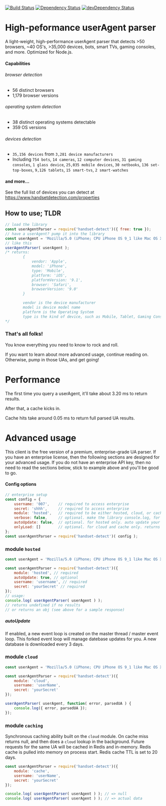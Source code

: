[![Build Status](https://travis-ci.org/HandsetDetection/nodejs-apikit.svg?branch=master)](https://travis-ci.org/HandsetDetection/nodejs-apikit)
[![Dependency Status][david-image]][david-url]
[![devDependency Status][david-dev-image]][david-dev-url]

# High-peformance userAgent parser

A light-weight, high-performance userAgent parser that detects >50 browsers, ~40 OS's, >35,000 devices, bots, smart TVs, gaming consoles, and more. Optimized for Node.js.

#### Capabilities
###### browser detection
* 56 distinct browsers
* 1,179 browser versions
###### operating system detection
* 38 distinct operating systems detectable
* 359 OS versions
###### devices detection
* `35,156 devices` from `3,281 device manufacturers`
* Including `754 bots`, `14 cameras`, `12 computer devices`, `31 gaming consoles`, `1 glass device`, `25,035 mobile devices`, `30 netbooks`, `136 set-top-boxes`, `9,126 tablets`, `15 smart-tvs`, `2 smart-watches`

#### and more...
See the full list of devices you can detect at https://www.handsetdetection.com/properties


## How to use; TLDR
```javascript
// load the library
const userAgentParser = require('handset-detect')({ free: true });
// have a userAgent? pump it into the library
const userAgent = 'Mozilla/5.0 (iPhone; CPU iPhone OS 9_1 like Mac OS X) AppleWebKit/601.1.46 (KHTML, like Gecko) Version/9.0 Mobile/13B143 Safari/601.1';
// like this
userAgentParser( userAgent );
/* returns:
        {
            vendor: 'Apple',
            model: 'iPhone',
            type: 'Mobile',
            platform: 'iOS',
            platformVersion: '9.1',
            browser: 'Safari',
            browserVersion: '9.0'
        }

        vendor is the device manufacturer
        model is device model name
        platform is the Operating System
        type is the kind of device, such as Mobile, Tablet, Gaming Console, TV, SetTopBox, Bot, Watch, etc
*/
```
### That's all folks!
You know everything you need to know to rock and roll.

If you want to learn about more advanced usage, continue reading on. Otherwise, pump in those UAs, and get going!

# Performance
The first time you query a userAgent, it'll take about 3.20 ms to return results.

After that, a cache kicks in.

Cache hits take around 0.05 ms to return full parsed UA results.

# Advanced usage
This client is the free version of a premium, enterprise-grade UA parser. If you have an enterprise license, then the following sections are designed for your advanced usage. If you do not have an enterprise API key, then no need to read the sections below, stick to example above and you'll be good to go.

#### Config options
```javascript
// enterprise setup
const config = {
    username: '007',    // required to access enterprise
    secret: 'shhh',     // required to access enterprise
    module: 'hosted',   // required to be either hosted, cloud, or cache
    verbose: false,     // optional. make the library console.log, for debugging
    autoUpdate: false,  // optional. for hosted only. auto update your database.json file
    onlyLoad: []        // optional. for cloud and cache only. returns the attributes you specify
};
const userAgentParser = require('handset-detect')( config );
```

### module `hosted`
```javascript
const userAgent = 'Mozilla/5.0 (iPhone; CPU iPhone OS 9_1 like Mac OS X) AppleWebKit/601.1.46 (KHTML, like Gecko) Version/9.0 Mobile/13B143 Safari/601.1';

const userAgentParser = require('handset-detect')({
    module: 'hosted', // required
    autoUpdate: true, // optional
    username: 'username', // required
    secret: 'yourSecret' // required
});
// usage:
console.log( userAgentParser( userAgent ) );
// returns undefined if no results
// or returns an obj (see above for a sample response)
```
##### autoUpdate
If enabled, a new event loop is created on the master thread / master event loop. This forked event loop will manage datebase updates for you. A new database is downloaded every 3 days.

### module `cloud`
```javascript
const userAgent = 'Mozilla/5.0 (iPhone; CPU iPhone OS 9_1 like Mac OS X) AppleWebKit/601.1.46 (KHTML, like Gecko) Version/9.0 Mobile/13B143 Safari/601.1';

const userAgentParser = require('handset-detect')({
    module: 'cloud',
    username: 'userName',
    secret: 'yourSecret'
});

userAgentParser( userAgent, function( error, parsedUA ) {
    console.log({ error, parsedUA });
});
```

### module `caching`
Synchronous caching ability built on the `cloud` module. On cache miss returns null, and then does a `cloud` lookup in the background. Future requests for the same UA will be cached in Redis and in-memory. Redis cache is pulled into memory on process start. Redis cache TTL is set to 20 days.
```javascript
const userAgentParser = require('handset-detect')({
    module: 'cache',
    username: 'userName',
    secret: 'yourSecret'
});

console.log( userAgentParser( userAgent ) ); // => null
console.log( userAgentParser( userAgent ) ); // => actual data
```
[david-image]: https://david-dm.org/HandsetDetection/nodejs-apikit.svg
[david-url]: https://david-dm.org/HandsetDetection/nodejs-apikit
[david-dev-image]: https://david-dm.org/HandsetDetection/nodejs-apikit/dev-status.svg
[david-dev-url]: https://david-dm.org/HandsetDetection/nodejs-apikit#info=devDependencies
